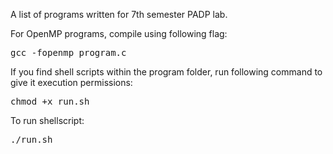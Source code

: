 A list of programs written for 7th semester PADP lab.

For OpenMP programs, compile using following flag:
<pre>gcc -fopenmp program.c</pre>

If you find shell scripts within the program folder, run following command to give it execution permissions:
<pre>chmod +x run.sh </pre>  

To run shellscript:  
<pre>./run.sh</pre>  
